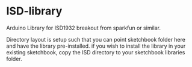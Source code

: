 ISD-library
===========
Arduino Library for ISD1932 breakout from sparkfun or similar.

Directory layout is setup such that you can point sketchbook folder here and have the library pre-installed.
if you wish to install the library in your existing sketchbook, copy the ISD directory to your sketchbook libraries folder.
